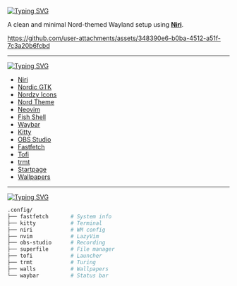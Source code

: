 [![Typing SVG](https://readme-typing-svg.herokuapp.com?font=Fira+Code&size=33&duration=8000&pause=1000&color=D8DEE9&width=435&height=59&lines=%E2%9D%84%EF%B8%8F+Niri+%2B+Nord+Dots)](https://git.io/typing-svg)

A clean and minimal Nord-themed Wayland setup using [**Niri**](https://github.com/YaLTeR/niri).

https://github.com/user-attachments/assets/348390e6-b0ba-4512-a51f-7c3a20b6fcbd

---

[![Typing SVG](https://readme-typing-svg.herokuapp.com?font=Fira+Code&size=24&duration=8000&pause=1000&color=5E81AC&width=435&lines=PROGRAMS+USED)](https://git.io/typing-svg)
- [Niri](https://github.com/YaLTeR/niri)
- [Nordic GTK](https://github.com/EliverLara/Nordic)
- [Nordzy Icons](https://github.com/MolassesLover/Nordzy-icon)
- [Nord Theme](https://www.nordtheme.com/)
- [Neovim](https://neovim.io/)
- [Fish Shell](https://fishshell.com/)
- [Waybar](https://github.com/Alexays/Waybar)
- [Kitty](https://sw.kovidgoyal.net/kitty/)
- [OBS Studio](https://obsproject.com/)
- [Fastfetch](https://github.com/fastfetch-cli/fastfetch)
- [Tofi](https://github.com/philj56/tofi)
- [trmt](https://github.com/cenonym/trmt)
- [Startpage](https://addons.mozilla.org/en-US/firefox/addon/nord-inspired-startpage/)
- [Wallpapers](./.config/walls)

---

 [![Typing SVG](https://readme-typing-svg.herokuapp.com?font=Fira+Code&size=24&duration=8000&pause=1000&color=5E81AC&width=435&lines=DIRECTORIES)](https://git.io/typing-svg) 
```bash
.config/
├── fastfetch       # System info
├── kitty           # Terminal
├── niri            # WM config
├── nvim            # LazyVim
├── obs-studio      # Recording
├── superfile       # File manager
├── tofi            # Launcher
├── trmt            # Turing 
├── walls           # Wallpapers
└── waybar          # Status bar
